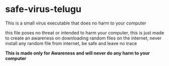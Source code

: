 # safe-virus-telugu
This is a small virus executable that does no harm to your computer

this file poses no threat or intended to harm your computer, this is just made to create an awareness
on downloading random files on the internet, never install any random file from internet, be safe
and leave no trace

**This is made only for Awareness and will never do any harm to your computer**
